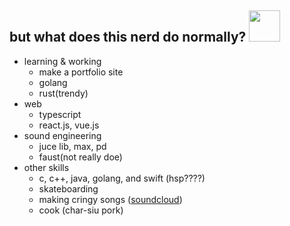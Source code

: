## but what does this nerd do normally? <img src="https://media.giphy.com/media/mGcNjsfWAjY5AEZNw6/giphy.gif" width="50">
- learning & working
  - make a portfolio site
  - golang
  - rust(trendy)
- web
  - typescript
  - react.js, vue.js
- sound engineering
  - juce lib, max, pd
  - faust(not really doe)
- other skills
  - c, c++, java, golang, and swift (hsp????)
  - skateboarding
  - making cringy songs ([soundcloud](https://soundcloud.com/jumanjixxx))
  - cook (char-siu pork)
